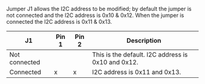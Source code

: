 Jumper J1 allows the I2C address to be modified; by default the jumper is not
connected and the I2C address is 0x10 & 0x12. When the jumper is connected the I2C address is 0x11 & 0x13.

| J1            | Pin 1 | Pin 2 | Description             |
|---------------|-------|-------|-------------------------|
| Not connected |       |       | This is the default. I2C address is 0x10 and 0x12. |
| Connected     |   x   |   x   | I2C address is 0x11 and 0x13. |
